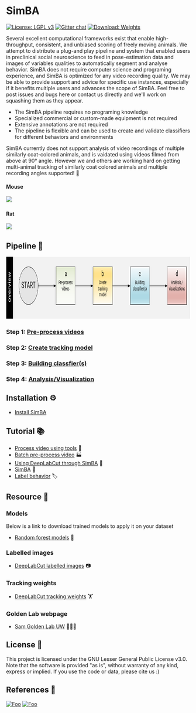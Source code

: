 # SimBA
[![License: LGPL v3](https://img.shields.io/badge/License-LGPL%20v3-pink.svg)](https://www.gnu.org/licenses/lgpl-3.0)
[![Gitter chat](https://badges.gitter.im/USER/REPO.png)](https://gitter.im/SimBA-Resource/community)
[![Download: Weights](https://img.shields.io/badge/Download-Weights-orange.svg)](https://osf.io/5t4y9/)


Several excellent computational frameworks exist that enable high-throughput, consistent, and unbiased scoring of freely moving animals. We attempt to distribute a plug-and play pipeline and system that enabled users in preclinical social neuroscience to feed in pose-estimation data and images of variables qualities to automatically segment and analyse behavior. SimBA does not require computer science and programing experience, and SimBA is optimized for any video recording quality. We may be able to provide support and advice for specific use instances, especially if it benefits multiple users and advances the scope of SimBA. Feel free to post issues and bugs here or contact us directly and we'll work on squashing them as they appear.

- The SimBA pipeline requires no programing knowledge 
- Specialized commercial or custom-made equipment is not required
- Extensive annotations are not required
- The pipeline is flexible and can be used to create and validate classifiers for different behaviors and environments 

SimBA currently does not support analysis of video recordings of multiple similarly coat-colored animals, and is vaidated using videos filmed from above at 90° angle. However we and others are working hard on getting multi-animal tracking of similarly coat colored animals and multiple recording angles supported! :muscle: 

#### Mouse
![](https://github.com/sgoldenlab/simba/blob/master/images/mouse_videos.gif)

#### Rat
![](https://github.com/sgoldenlab/simba/blob/master/images/rat_videos.gif)

## Pipeline 👷

<img src="/images/overallflow.PNG" width="989" height="169" />

### Step 1: [Pre-process videos](docs/tutorial_process_videos.md) 

### Step 2: [Create tracking model](docs/Tutorial_DLC.md) 

### Step 3: [Building classfier(s)](docs/tutorial.md) 

### Step 4: [Analysis/Visualization](https://github.com/sgoldenlab/simba/blob/master/docs/tutorial.md#step-9-analyze-machine-results)

## Installation ⚙️

- [Install SimBA](docs/installation.md)

## Tutorial 📚


- [Process video using tools](docs/Tutorial_tools.md) 🔨
- [Batch pre-process video](docs/tutorial_process_videos.md) 🏭
- [Using DeepLabCut through SimBA](docs/Tutorial_DLC.md) 📗
- [SimBA](docs/tutorial.md) 📘
- [Label behavior](docs/labelling_aggression_tutorial.md) 🏷️



## Resource 💾

### Models
Below is a link to download trained models to apply it on your dataset
- [Random forest models](https://osf.io/d69jt/) 🌲

### Labelled images
- [DeepLabCut labelled images](https://osf.io/uhjzf/) 📷

### Tracking weights
- [DeepLabCut tracking weights](https://osf.io/5t4y9/) 🏋️

### Golden Lab webpage
- [Sam Golden Lab UW](https://goldenneurolab.com/) 🧪🧫🐁



## License 📃
This project is licensed under the GNU Lesser General Public License v3.0. Note that the software is provided "as is", without warranty of any kind, express or implied. If you use the code or data, please cite us :)

## References 📜



[![Foo](https://github.com/sgoldenlab/simba/blob/master/images/cos_center_logo_small.original.png)](https://osf.io/d69jt/) [![Foo](https://github.com/sgoldenlab/simba/blob/master/images/twitter.png)](https://twitter.com/GoldenNeuron?s=20)
